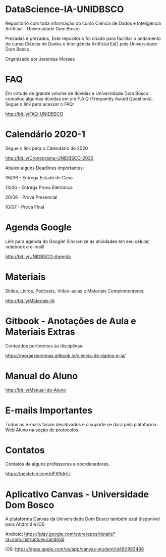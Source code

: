 # DataScience-IA-UNIDBSCO
Repositório com toda informação do curso Ciência de Dados e Inteligência Artificial - Universidade Dom Bosco

Prezadas e prezados, Este repositório foi criado para facilitar o andamento do curso Ciência de Dados e Inteligência Artificial EaD pela Universidade Dom Bosco.

Organizado por Jeremias Moraes

# FAQ
Em virtude de grande volume de dúvidas a Universidade Dom Bosco compilou algumas dúvidas em um F.A.Q (Frequently Asked Questions). Segue o link para acessar o FAQ:

http://bit.ly/FAQ-UNIDBSCO

# Calendário 2020-1
Segue o link para o Calendário de 2020

http://bit.ly/Cronograma-UNIDBSCO-2020

Abaixo alguns Deadlines importantes:

06/06 - Entrega Estudo de Caso

13/06 - Entrega Prova Eletrônica

20/06 - Prova Presencial

10/07 - Prova Final

# Agenda Google
Link para agenda do Google! Sincronize as atividades em seu celular, notebook e e-mail!

http://bit.ly/UNIDBSCO-Agenda

# Materiais
Slides, Livros, Podcasts, Video-aulas e Materiais Complementares:

http://bit.ly/Materiais-IA

# Gitbook - Anotações de Aula e Materiais Extras
Conteúdos pertinentes às disciplinas:

https://moraesjeremias.gitbook.io/ciencia-de-dados-e-ia/

# Manual do Aluno

http://bit.ly/Manual-do-Aluno

# E-mails Importantes
Todos os e-mails foram desativados e o suporte se dará pela plataforma Web Aluno na seção de protocolos.

# Contatos
Contatos de alguns professores e coordenadores. 

https://pastebin.com/dFX9drrU

# Aplicativo Canvas - Universidade Dom Bosco
A plataforma Canvas da Universidade Dom Bosco também está disponível para Android e iOS

Android: https://play.google.com/store/apps/details?id=com.instructure.candroid

iOS: https://apps.apple.com/us/app/canvas-student/id480883488
